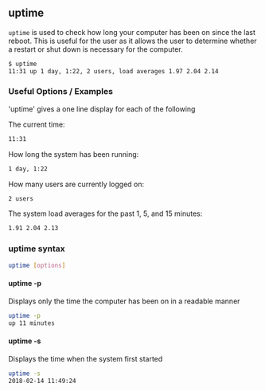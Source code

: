 ---
---

uptime
------

`uptime` is used to check how long your computer has been on since the last reboot. This is useful for the user as it allows the user to determine whether a restart or shut down is necessary for the computer.

~~~ bash
$ uptime
11:31 up 1 day, 1:22, 2 users, load averages 1.97 2.04 2.14
~~~

<!--more-->

### Useful Options / Examples

'uptime' gives a one line display for each of the following

The current time:

~~~bash
11:31
~~~

How long the system has been running:

~~~bash
1 day, 1:22
~~~

How many users are currently logged on:

~~~bash
2 users
~~~

The system load averages for the past 1, 5, and 15 minutes:

~~~bash
1.91 2.04 2.13
~~~

### uptime syntax
~~~bash
uptime [options]
~~~

#### uptime -p
Displays only the time the computer has been on in a readable manner

~~~bash
uptime -p
up 11 minutes
~~~

#### uptime -s
Displays the time when the system first started

~~~bash
uptime -s
2018-02-14 11:49:24
~~~







